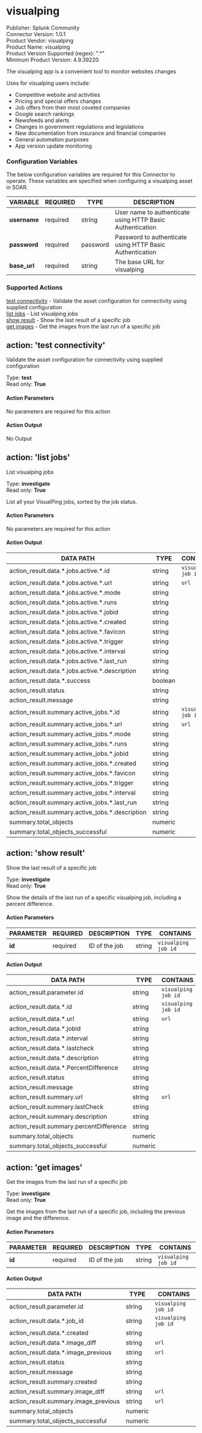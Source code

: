 [comment]: # "Auto-generated SOAR connector documentation"
# visualping

Publisher: Splunk Community  
Connector Version: 1\.0\.1  
Product Vendor: visualping  
Product Name: visualping  
Product Version Supported (regex): "\.\*"  
Minimum Product Version: 4\.9\.39220  

The visualping app is a convenient tool to monitor websites changes

[comment]: # " File: readme.md"
[comment]: # "    Copyright (c) 2021 Splunk Inc."
[comment]: # ""
[comment]: # "    Licensed under Apache 2.0 (https://www.apache.org/licenses/LICENSE-2.0.txt)"
[comment]: # ""
Uses for visualping users include:

-   Competitive website and activities
-   Pricing and special offers changes
-   Job offers from their most coveted companies
-   Google search rankings
-   Newsfeeds and alerts
-   Changes in government regulations and legislations
-   New documentation from insurance and financial companies
-   General automation purposes
-   App version update monitoring


### Configuration Variables
The below configuration variables are required for this Connector to operate.  These variables are specified when configuring a visualping asset in SOAR.

VARIABLE | REQUIRED | TYPE | DESCRIPTION
-------- | -------- | ---- | -----------
**username** |  required  | string | User name to authenticate using HTTP Basic Authentication
**password** |  required  | password | Password to authenticate using HTTP Basic Authentication
**base\_url** |  required  | string | The base URL for visualping

### Supported Actions  
[test connectivity](#action-test-connectivity) - Validate the asset configuration for connectivity using supplied configuration  
[list jobs](#action-list-jobs) - List visualping jobs  
[show result](#action-show-result) - Show the last result of a specific job  
[get images](#action-get-images) - Get the images from the last run of a specific job  

## action: 'test connectivity'
Validate the asset configuration for connectivity using supplied configuration

Type: **test**  
Read only: **True**

#### Action Parameters
No parameters are required for this action

#### Action Output
No Output  

## action: 'list jobs'
List visualping jobs

Type: **investigate**  
Read only: **True**

List all your VisualPing jobs, sorted by the job status\.

#### Action Parameters
No parameters are required for this action

#### Action Output
DATA PATH | TYPE | CONTAINS
--------- | ---- | --------
action\_result\.data\.\*\.jobs\.active\.\*\.id | string |  `visualping job id` 
action\_result\.data\.\*\.jobs\.active\.\*\.url | string |  `url` 
action\_result\.data\.\*\.jobs\.active\.\*\.mode | string | 
action\_result\.data\.\*\.jobs\.active\.\*\.runs | string | 
action\_result\.data\.\*\.jobs\.active\.\*\.jobid | string | 
action\_result\.data\.\*\.jobs\.active\.\*\.created | string | 
action\_result\.data\.\*\.jobs\.active\.\*\.favicon | string | 
action\_result\.data\.\*\.jobs\.active\.\*\.trigger | string | 
action\_result\.data\.\*\.jobs\.active\.\*\.interval | string | 
action\_result\.data\.\*\.jobs\.active\.\*\.last\_run | string | 
action\_result\.data\.\*\.jobs\.active\.\*\.description | string | 
action\_result\.data\.\*\.success | boolean | 
action\_result\.status | string | 
action\_result\.message | string | 
action\_result\.summary\.active\_jobs\.\*\.id | string |  `visualping job id` 
action\_result\.summary\.active\_jobs\.\*\.url | string |  `url` 
action\_result\.summary\.active\_jobs\.\*\.mode | string | 
action\_result\.summary\.active\_jobs\.\*\.runs | string | 
action\_result\.summary\.active\_jobs\.\*\.jobid | string | 
action\_result\.summary\.active\_jobs\.\*\.created | string | 
action\_result\.summary\.active\_jobs\.\*\.favicon | string | 
action\_result\.summary\.active\_jobs\.\*\.trigger | string | 
action\_result\.summary\.active\_jobs\.\*\.interval | string | 
action\_result\.summary\.active\_jobs\.\*\.last\_run | string | 
action\_result\.summary\.active\_jobs\.\*\.description | string | 
summary\.total\_objects | numeric | 
summary\.total\_objects\_successful | numeric |   

## action: 'show result'
Show the last result of a specific job

Type: **investigate**  
Read only: **True**

Show the details of the last run of a specific visualping job, including a percent difference\.

#### Action Parameters
PARAMETER | REQUIRED | DESCRIPTION | TYPE | CONTAINS
--------- | -------- | ----------- | ---- | --------
**id** |  required  | ID of the job | string |  `visualping job id` 

#### Action Output
DATA PATH | TYPE | CONTAINS
--------- | ---- | --------
action\_result\.parameter\.id | string |  `visualping job id` 
action\_result\.data\.\*\.id | string |  `visualping job id` 
action\_result\.data\.\*\.url | string |  `url` 
action\_result\.data\.\*\.jobid | string | 
action\_result\.data\.\*\.interval | string | 
action\_result\.data\.\*\.lastcheck | string | 
action\_result\.data\.\*\.description | string | 
action\_result\.data\.\*\.PercentDifference | string | 
action\_result\.status | string | 
action\_result\.message | string | 
action\_result\.summary\.url | string |  `url` 
action\_result\.summary\.lastCheck | string | 
action\_result\.summary\.description | string | 
action\_result\.summary\.percentDifference | string | 
summary\.total\_objects | numeric | 
summary\.total\_objects\_successful | numeric |   

## action: 'get images'
Get the images from the last run of a specific job

Type: **investigate**  
Read only: **True**

Get the images from the last run of a specific job, including the previous image and the difference\.

#### Action Parameters
PARAMETER | REQUIRED | DESCRIPTION | TYPE | CONTAINS
--------- | -------- | ----------- | ---- | --------
**id** |  required  | ID of the job | string |  `visualping job id` 

#### Action Output
DATA PATH | TYPE | CONTAINS
--------- | ---- | --------
action\_result\.parameter\.id | string |  `visualping job id` 
action\_result\.data\.\*\.job\_id | string |  `visualping job id` 
action\_result\.data\.\*\.created | string | 
action\_result\.data\.\*\.image\_diff | string |  `url` 
action\_result\.data\.\*\.image\_previous | string |  `url` 
action\_result\.status | string | 
action\_result\.message | string | 
action\_result\.summary\.created | string | 
action\_result\.summary\.image\_diff | string |  `url` 
action\_result\.summary\.image\_previous | string |  `url` 
summary\.total\_objects | numeric | 
summary\.total\_objects\_successful | numeric | 